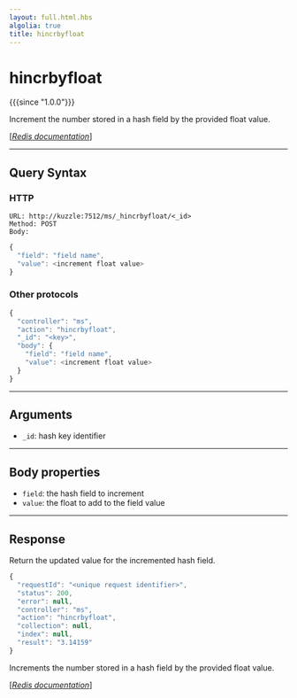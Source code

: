 ```yaml
---
layout: full.html.hbs
algolia: true
title: hincrbyfloat
---
```


# hincrbyfloat

{{{since "1.0.0"}}}

Increment the number stored in a hash field by the provided float value.

[[_Redis documentation_]](https://redis.io/commands/hincrbyfloat)

---

## Query Syntax

### HTTP

```http
URL: http://kuzzle:7512/ms/_hincrbyfloat/<_id>
Method: POST  
Body:
```

```js
{
  "field": "field name",
  "value": <increment float value>
}
```

### Other protocols

```js
{
  "controller": "ms",
  "action": "hincrbyfloat",
  "_id": "<key>",
  "body": {
    "field": "field name",
    "value": <increment float value>
  }
}
```

---

## Arguments

* `_id`: hash key identifier

---

## Body properties

* `field`: the hash field to increment
* `value`: the float to add to the field value

---

## Response

Return the updated value for the incremented hash field.

```javascript
{
  "requestId": "<unique request identifier>",
  "status": 200,
  "error": null,
  "controller": "ms",
  "action": "hincrbyfloat",
  "collection": null,
  "index": null,
  "result": "3.14159"
}
```

Increments the number stored in a hash field by the provided float value.

[[_Redis documentation_]](https://redis.io/commands/hincrbyfloat)
